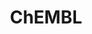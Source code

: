 ---
bigquery: https://console.cloud.google.com/bigquery?p=patents-public-data&d=ebi_chembl&page=dataset
citation: '"The ChEMBL database in 2017." Anna Gaulton, Anne Hersey, Michał Nowotka,
  A Patrícia Bento, Jon Chambers, David Mendez, Prudence Mutowo, Francis Atkinson,
  Louisa J Bellis, Elena Cibrián-Uhalte, Mark Davies, Nathan Dedman, Anneli Karlsson,
  María Paula Magariños, John P Overington, George Papadatos, Ines Smit, Andrew R
  Leach Nucleic acids Research (2017) 45 (Database Issue), D945-D954'
contributors: European Bioinformatics Institute
cost: None
description: ChEMBL Data is a manually curated database of small molecules used in
  drug discovery, including information about existing patented drugs.
documentation: 'schema: https://www.ebi.ac.uk/chembl/db_schema


  '
last_edit: Mon, 04 Apr 2022 19:07:30 GMT
location: https://console.cloud.google.com/marketplace/product/google_patents_public_datasets/chembl
maintained_by: EMBL-EBI, an outstation of European Molecular Biology Laboratory
related_publications: '

  ChEMBL: towards direct deposition of bioassay data.


  Mendez D, Gaulton A, Bento AP, Chambers J, De Veij M, Félix E, Magariños MP, Mosquera
  JF, Mutowo P, Nowotka M, Gordillo-Marañón M, Hunter F, Junco L, Mugumbate G, Rodriguez-Lopez
  M, Atkinson F, Bosc N, Radoux CJ, Segura-Cabrera A, Hersey A, Leach AR.


  — Nucleic Acids Res. 2019; 47(D1):D930-D940. doi: 10.1093/nar/gky1075

  '
schema_fields: '[''uo_units'', ''cl_lincs_id'', ''dosage_form'', ''cell_source_tax_id'',
  ''mol_atc_id'', ''metabolite_record_id'', ''units'', ''delist_flag'', ''creation_date'',
  ''log_id'', ''standard_inchi'', ''year'', ''text_value'', ''l8'', ''pref_name'',
  ''usan_stem_id'', ''mw_freebase'', ''relationship_type'', ''cx_most_apka'', ''standard_type'',
  ''compd_id'', ''end_position'', ''version'', ''label'', ''assay_category'', ''mc_tax_id'',
  ''acd_most_apka'', ''normal_range_min'', ''related_tid'', ''mc_target_name'', ''frac_code'',
  ''max_phase_for_ind'', ''chebi_par_id'', ''binding_site_comment'', ''cidx'', ''cell_name'',
  ''ro3_pass'', ''cell_id'', ''potential_duplicate'', ''patent_expire_date'', ''updated_by'',
  ''relationship'', ''mechanism_of_action'', ''sitecomp_id'', ''syn_type'', ''ref_type'',
  ''molecule_type'', ''product_id'', ''co_stem_id'', ''indref_id'', ''l1'', ''status'',
  ''met_id'', ''predbind_id'', ''natural_product'', ''bao_format'', ''drug_product_flag'',
  ''cell_source_tissue'', ''assay_strain'', ''bao_id'', ''target_type'', ''target_mapping'',
  ''major_class'', ''usan_stem_definition'', ''aromatic_rings'', ''selectivity_comment'',
  ''protein_class_synonym'', ''l2'', ''set_name'', ''journal'', ''protein_class_desc'',
  ''curation_comment'', ''tid'', ''alert_id'', ''mol_hrac_id'', ''data_validity_comment'',
  ''patent_use_code'', ''ingredient'', ''upper_value'', ''entity_id'', ''class_level'',
  ''trade_name'', ''tbl'', ''frac_class_id'', ''efo_term'', ''lle'', ''value'', ''ridx'',
  ''heavy_atoms'', ''dosed_ingredient'', ''l3'', ''targcomp_id'', ''doi'', ''volume'',
  ''standard_units'', ''ap_id'', ''molecular_species'', ''mesh_heading'', ''prod_pat_id'',
  ''enzyme_name'', ''parent_type'', ''metref_id'', ''published_relation'', ''compound_key'',
  ''updated_on'', ''pathway_key'', ''actsm_id'', ''helm_notation'', ''abstract'',
  ''publication_number'', ''level4'', ''withdrawn_class'', ''relation'', ''level3'',
  ''topical'', ''name'', ''drugind_id'', ''hba'', ''comp_class_id'', ''who_extra'',
  ''parent_molregno'', ''doc_type'', ''activity_comment'', ''idx'', ''hba_lipinski'',
  ''met_comment'', ''clo_id'', ''isoform'', ''smid'', ''molregno'', ''ref_url'', ''assay_cell_type'',
  ''compsyn_id'', ''acd_most_bpka'', ''standard_relation'', ''organism'', ''ddd_admr'',
  ''cx_logp'', ''parenteral'', ''path'', ''curated_by'', ''le'', ''bto_id'', ''standard_value'',
  ''warning_year'', ''src_description'', ''substrate_record_id'', ''cell_ontology_id'',
  ''description'', ''bei'', ''alert_set_id'', ''activity_id'', ''issue'', ''nda_type'',
  ''authors'', ''cellosaurus_id'', ''first_in_class'', ''stem_class'', ''ddd_units'',
  ''rgid'', ''stat'', ''mol_frac_id'', ''strength'', ''polymer_flag'', ''cell_description'',
  ''class_type'', ''ad_type'', ''job_id'', ''site_id'', ''structure_type'', ''assay_class_id'',
  ''prediction_method'', ''activity_count'', ''mesh_id'', ''alogp'', ''published_value'',
  ''ddd_value'', ''assay_param_id'', ''species_group_flag'', ''mc_organism'', ''priority'',
  ''pchembl_value'', ''published_type'', ''chirality'', ''uberon_id'', ''src_short_name'',
  ''ref_id'', ''site_name'', ''src_compound_id'', ''confidence'', ''db_source'', ''efo_id'',
  ''toid'', ''orig_description'', ''tid_fixed'', ''level1_description'', ''disease_efficacy'',
  ''last_page'', ''level3_description'', ''mec_id'', ''mc_target_accession'', ''ddd_id'',
  ''source_domain_id'', ''mutation'', ''atc_code'', ''who_name'', ''usan_year'', ''confidence_score'',
  ''inorganic_flag'', ''num_alerts'', ''pathway_id'', ''definition'', ''patent_no'',
  ''source'', ''prodrug'', ''level5'', ''drug_record_id'', ''standard_upper_value'',
  ''protein_class_id'', ''met_conversion'', ''black_box_warning'', ''acd_logp'', ''first_page'',
  ''res_stem_id'', ''mechanism_comment'', ''research_stem'', ''assay_test_type'',
  ''downgraded'', ''canonical_smiles'', ''warnref_id'', ''tissue_id'', ''rtb'', ''mol_irac_id'',
  ''accession'', ''approval_date'', ''src_id'', ''withdrawn_country'', ''record_id'',
  ''drug_substance_flag'', ''previous_company'', ''published_units'', ''mw_monoisotopic'',
  ''warning_country'', ''oral'', ''cell_source_organism'', ''acd_logd'', ''component_id'',
  ''mecref_id'', ''chembl_id'', ''assay_id'', ''mc_target_type'', ''relationship_desc'',
  ''tax_id'', ''aspect'', ''hrac_class_id'', ''standard_inchi_key'', ''sequence'',
  ''psa'', ''withdrawn_year'', ''hrac_code'', ''domain_name'', ''level1'', ''component_type'',
  ''level2'', ''comp_go_id'', ''formulation_id'', ''level2_description'', ''src_assay_id'',
  ''hbd'', ''comments'', ''indication_class'', ''ass_cls_map_id'', ''l5'', ''country'',
  ''last_active'', ''standard_text_value'', ''assay_tax_id'', ''subgroup'', ''sei'',
  ''level4_description'', ''annotation'', ''caloha_id'', ''qudt_units'', ''direct_interaction'',
  ''company'', ''parameter_type'', ''domain_id'', ''l4'', ''standard_flag'', ''usan_substem'',
  ''smarts'', ''full_mwt'', ''molsyn_id'', ''max_phase'', ''db_version'', ''num_lipinski_ro5_violations'',
  ''route'', ''domain_description'', ''l6'', ''parent_go_id'', ''type'', ''result_flag'',
  ''full_molformula'', ''patent_id'', ''doc_id'', ''action_type'', ''entity_type'',
  ''synonyms'', ''bao_endpoint'', ''molecular_mechanism'', ''availability_type'',
  ''assay_source'', ''start_position'', ''normal_range_max'', ''targrel_id'', ''assay_subcellular_fraction'',
  ''compound_name'', ''cx_most_bpka'', ''irac_class_id'', ''component_synonym'', ''irac_code'',
  ''ddd_comment'', ''submission_date'', ''homologue'', ''withdrawn_reason'', ''warning_class'',
  ''target_desc'', ''enzyme_tid'', ''l7'', ''alert_name'', ''innovator_company'',
  ''aidx'', ''pubmed_id'', ''warning_id'', ''go_id'', ''parent_id'', ''assay_organism'',
  ''assay_desc'', ''std_act_id'', ''as_id'', ''usan_stem'', ''oc_id'', ''site_residues'',
  ''hbd_lipinski'', ''active_molregno'', ''warning_type'', ''assay_type'', ''protclasssyn_id'',
  ''sequence_md5sum'', ''biocomp_id'', ''qed_weighted'', ''domain_type'', ''active_ingredient'',
  ''short_name'', ''title'', ''assay_tissue'', ''cx_logd'', ''applicant_full_name'',
  ''therapeutic_flag'', ''cpd_str_alert_id'', ''first_approval'', ''molfile'', ''num_ro5_violations'',
  ''stem'', ''variant_id'', ''parameter_value'', ''warning_description'', ''withdrawn_flag'']'
shortname: chembl
tags:
- biotechnology
- health
- chemical
- bioinformatics
- medical
terms_of_use: CC BY-SA 3.0
title: ChEMBL
uuid: e232a192-965c-4ec9-904c-155b6dfe56c5
---
